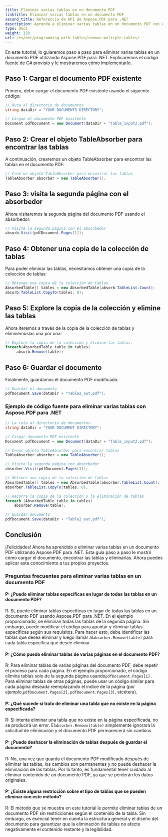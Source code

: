 ```yaml
---
title: Eliminar varias tablas en un documento PDF
linktitle: Eliminar varias tablas en un documento PDF
second_title: Referencia de API de Aspose.PDF para .NET
description: Aprenda a eliminar varias tablas en un documento PDF con Aspose.PDF para .NET.
type: docs
weight: 150
url: /es/net/programming-with-tables/remove-multiple-tables/
---
```

En este tutorial, lo guiaremos paso a paso para eliminar varias tablas en un documento PDF utilizando Aspose.PDF para .NET. Explicaremos el código fuente de C# provisto y le mostraremos cómo implementarlo.

## Paso 1: Cargar el documento PDF existente
Primero, debe cargar el documento PDF existente usando el siguiente código:

```csharp
// Ruta al directorio de documentos
string dataDir = "YOUR DOCUMENTS DIRECTORY";

// Cargue el documento PDF existente
Document pdfDocument = new Document(dataDir + "Table_input2.pdf");
```

## Paso 2: Crear el objeto TableAbsorber para encontrar las tablas
A continuación, crearemos un objeto TableAbsorber para encontrar las tablas en el documento PDF:

```csharp
// Cree un objeto TableAbsorber para encontrar las tablas
TableAbsorber absorber = new TableAbsorber();
```

## Paso 3: visita la segunda página con el absorbedor
Ahora visitaremos la segunda página del documento PDF usando el absorbedor:

```csharp
// Visite la segunda página con el absorbedor
absorb.Visit(pdfDocument.Pages[1]);
```

## Paso 4: Obtener una copia de la colección de tablas
Para poder eliminar las tablas, necesitamos obtener una copia de la colección de tablas:

```csharp
// Obtenga una copia de la colección de tablas
AbsorbedTable[] tables = new AbsorbedTable[absorb.TableList.Count];
absorb.TableList.CopyTo(tables, 0);
```

## Paso 5: Explore la copia de la colección y elimine las tablas
Ahora iteremos a través de la copia de la colección de tablas y eliminémoslas una por una:

```csharp
// Explore la copia de la colección y elimine las tablas.
foreach(AbsorbedTable table in tables)
     absorb.Remove(table);
```

## Paso 6: Guardar el documento
Finalmente, guardamos el documento PDF modificado:

```csharp
// Guardar el documento
pdfDocument.Save(dataDir + "Table2_out.pdf");
```

### Ejemplo de código fuente para eliminar varias tablas con Aspose.PDF para .NET

```csharp
// La ruta al directorio de documentos.
string dataDir = "YOUR DOCUMENT DIRECTORY";

// Cargar documento PDF existente
Document pdfDocument = new Document(dataDir + "Table_input2.pdf");

// Crear objeto TableAbsorber para encontrar tablas
TableAbsorber absorber = new TableAbsorber();

// Visite la segunda página con absorbedor
absorber.Visit(pdfDocument.Pages[1]);

// Obtener una copia de la colección de tablas
AbsorbedTable[] tables = new AbsorbedTable[absorber.TableList.Count];
absorber.TableList.CopyTo(tables, 0);

// Recorra la copia de la colección y la eliminación de tablas
foreach (AbsorbedTable table in tables)
	absorber.Remove(table);

// Guardar documento
pdfDocument.Save(dataDir + "Table2_out.pdf");
```

## Conclusión
¡Felicidades! Ahora ha aprendido a eliminar varias tablas en un documento PDF utilizando Aspose.PDF para .NET. Esta guía paso a paso le mostró cómo cargar el documento, encontrar las tablas y eliminarlas. Ahora puedes aplicar este conocimiento a tus propios proyectos.

### Preguntas frecuentes para eliminar varias tablas en un documento PDF

#### P: ¿Puedo eliminar tablas específicas en lugar de todas las tablas en un documento PDF?

 R: Sí, puede eliminar tablas específicas en lugar de todas las tablas en un documento PDF usando Aspose.PDF para .NET. En el ejemplo proporcionado, se eliminan todas las tablas de la segunda página. Sin embargo, puede modificar el código para apuntar y eliminar tablas específicas según sus requisitos. Para hacer esto, debe identificar las tablas que desea eliminar y luego llamar al`absorber.Remove(table)` para cada tabla específica que desee eliminar.

#### P: ¿Cómo puedo eliminar tablas de varias páginas en el documento PDF?

 R: Para eliminar tablas de varias páginas del documento PDF, debe repetir el proceso para cada página. En el ejemplo proporcionado, el código elimina tablas solo de la segunda página usando`pdfDocument.Pages[1]` . Para eliminar tablas de otras páginas, puede usar un código similar para cada página deseada reemplazando el índice de la página (por ejemplo,`pdfDocument.Pages[2]`, `pdfDocument.Pages[3]`, etcétera).

#### P: ¿Qué sucede si trato de eliminar una tabla que no existe en la página especificada?

R: Si intenta eliminar una tabla que no existe en la página especificada, no se producirá un error. El`absorber.Remove(table)` simplemente ignorará la solicitud de eliminación y el documento PDF permanecerá sin cambios.

#### P: ¿Puedo deshacer la eliminación de tablas después de guardar el documento?

R: No, una vez que guarda el documento PDF modificado después de eliminar las tablas, los cambios son permanentes y no puede deshacer la eliminación de las tablas. Por lo tanto, es fundamental tener cuidado al eliminar contenido de un documento PDF, ya que se perderán los datos originales.

#### P: ¿Existe alguna restricción sobre el tipo de tablas que se pueden eliminar con este método?

R: El método que se muestra en este tutorial le permite eliminar tablas de un documento PDF sin restricciones según el contenido de la tabla. Sin embargo, es esencial tener en cuenta la estructura general y el diseño del documento para garantizar que la eliminación de tablas no afecte negativamente el contenido restante y la legibilidad.